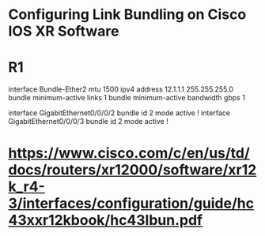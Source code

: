 # Configuring Link Bundling on Cisco IOS XR Software

# R1

interface Bundle-Ether2
 mtu 1500
 ipv4 address 12.1.1.1 255.255.255.0
 bundle minimum-active links 1
 bundle minimum-active bandwidth gbps 1

interface GigabitEthernet0/0/0/2
 bundle id 2 mode active
!
interface GigabitEthernet0/0/0/3
 bundle id 2 mode active
!

# https://www.cisco.com/c/en/us/td/docs/routers/xr12000/software/xr12k_r4-3/interfaces/configuration/guide/hc43xxr12kbook/hc43lbun.pdf
